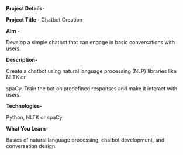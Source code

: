 ****Project Details-****

**Project Title -** Chatbot Creation

**Aim -**

Develop a simple chatbot that can engage in basic conversations with users.

**Description-**

Create a chatbot using natural language processing (NLP) libraries like NLTK or

spaCy. Train the bot on predefined responses and make it interact with users.

**Technologies-**

Python, NLTK or spaCy

**What You Learn-**

Basics of natural language processing, chatbot development, and conversation design.
